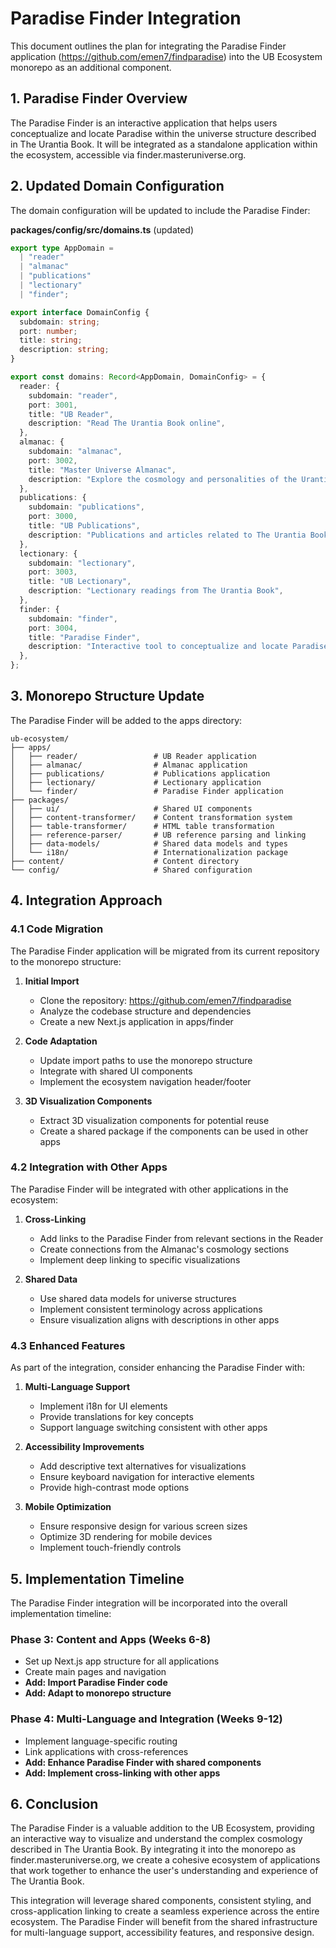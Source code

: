 # Paradise Finder Integration

This document outlines the plan for integrating the Paradise Finder application (https://github.com/emen7/findparadise) into the UB Ecosystem monorepo as an additional component.

## 1. Paradise Finder Overview

The Paradise Finder is an interactive application that helps users conceptualize and locate Paradise within the universe structure described in The Urantia Book. It will be integrated as a standalone application within the ecosystem, accessible via finder.masteruniverse.org.

## 2. Updated Domain Configuration

The domain configuration will be updated to include the Paradise Finder:

**packages/config/src/domains.ts** (updated)

```typescript
export type AppDomain =
  | "reader"
  | "almanac"
  | "publications"
  | "lectionary"
  | "finder";

export interface DomainConfig {
  subdomain: string;
  port: number;
  title: string;
  description: string;
}

export const domains: Record<AppDomain, DomainConfig> = {
  reader: {
    subdomain: "reader",
    port: 3001,
    title: "UB Reader",
    description: "Read The Urantia Book online",
  },
  almanac: {
    subdomain: "almanac",
    port: 3002,
    title: "Master Universe Almanac",
    description: "Explore the cosmology and personalities of the Urantia Book",
  },
  publications: {
    subdomain: "publications",
    port: 3000,
    title: "UB Publications",
    description: "Publications and articles related to The Urantia Book",
  },
  lectionary: {
    subdomain: "lectionary",
    port: 3003,
    title: "UB Lectionary",
    description: "Lectionary readings from The Urantia Book",
  },
  finder: {
    subdomain: "finder",
    port: 3004,
    title: "Paradise Finder",
    description: "Interactive tool to conceptualize and locate Paradise",
  },
};
```

## 3. Monorepo Structure Update

The Paradise Finder will be added to the apps directory:

```
ub-ecosystem/
├── apps/
│   ├── reader/                 # UB Reader application
│   ├── almanac/                # Almanac application
│   ├── publications/           # Publications application
│   ├── lectionary/             # Lectionary application
│   └── finder/                 # Paradise Finder application
├── packages/
│   ├── ui/                     # Shared UI components
│   ├── content-transformer/    # Content transformation system
│   ├── table-transformer/      # HTML table transformation
│   ├── reference-parser/       # UB reference parsing and linking
│   ├── data-models/            # Shared data models and types
│   └── i18n/                   # Internationalization package
├── content/                    # Content directory
└── config/                     # Shared configuration
```

## 4. Integration Approach

### 4.1 Code Migration

The Paradise Finder application will be migrated from its current repository to the monorepo structure:

1. **Initial Import**

   - Clone the repository: https://github.com/emen7/findparadise
   - Analyze the codebase structure and dependencies
   - Create a new Next.js application in apps/finder

2. **Code Adaptation**

   - Update import paths to use the monorepo structure
   - Integrate with shared UI components
   - Implement the ecosystem navigation header/footer

3. **3D Visualization Components**
   - Extract 3D visualization components for potential reuse
   - Create a shared package if the components can be used in other apps

### 4.2 Integration with Other Apps

The Paradise Finder will be integrated with other applications in the ecosystem:

1. **Cross-Linking**

   - Add links to the Paradise Finder from relevant sections in the Reader
   - Create connections from the Almanac's cosmology sections
   - Implement deep linking to specific visualizations

2. **Shared Data**
   - Use shared data models for universe structures
   - Implement consistent terminology across applications
   - Ensure visualization aligns with descriptions in other apps

### 4.3 Enhanced Features

As part of the integration, consider enhancing the Paradise Finder with:

1. **Multi-Language Support**

   - Implement i18n for UI elements
   - Provide translations for key concepts
   - Support language switching consistent with other apps

2. **Accessibility Improvements**

   - Add descriptive text alternatives for visualizations
   - Ensure keyboard navigation for interactive elements
   - Provide high-contrast mode options

3. **Mobile Optimization**
   - Ensure responsive design for various screen sizes
   - Optimize 3D rendering for mobile devices
   - Implement touch-friendly controls

## 5. Implementation Timeline

The Paradise Finder integration will be incorporated into the overall implementation timeline:

### Phase 3: Content and Apps (Weeks 6-8)

- Set up Next.js app structure for all applications
- Create main pages and navigation
- **Add: Import Paradise Finder code**
- **Add: Adapt to monorepo structure**

### Phase 4: Multi-Language and Integration (Weeks 9-12)

- Implement language-specific routing
- Link applications with cross-references
- **Add: Enhance Paradise Finder with shared components**
- **Add: Implement cross-linking with other apps**

## 6. Conclusion

The Paradise Finder is a valuable addition to the UB Ecosystem, providing an interactive way to visualize and understand the complex cosmology described in The Urantia Book. By integrating it into the monorepo as finder.masteruniverse.org, we create a cohesive ecosystem of applications that work together to enhance the user's understanding and experience of The Urantia Book.

This integration will leverage shared components, consistent styling, and cross-application linking to create a seamless experience across the entire ecosystem. The Paradise Finder will benefit from the shared infrastructure for multi-language support, accessibility features, and responsive design.
